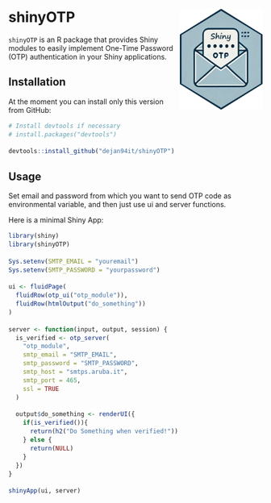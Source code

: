 # shinyOTP <img src="hex_logo.png" align="right" width="164" height="201" />
`shinyOTP` is an R package that provides Shiny modules to easily implement 
One-Time Password (OTP) authentication in your Shiny applications. 

## Installation 
At the moment you can install only this version from GitHub:

```r
# Install devtools if necessary
# install.packages("devtools")

devtools::install_github("dejan94it/shinyOTP")
```

## Usage

Set email and password from which you want to send OTP code as environmental 
variable, and then just use ui and server functions.

Here is a minimal Shiny App:

```r
library(shiny)
library(shinyOTP)

Sys.setenv(SMTP_EMAIL = "youremail")
Sys.setenv(SMTP_PASSWORD = "yourpassword")

ui <- fluidPage(
  fluidRow(otp_ui("otp_module")),
  fluidRow(htmlOutput("do_something"))
)

server <- function(input, output, session) {
  is_verified <- otp_server(
    "otp_module",              
    smtp_email = "SMTP_EMAIL",      
    smtp_password = "SMTP_PASSWORD",
    smtp_host = "smtps.aruba.it",        
    smtp_port = 465,                            
    ssl = TRUE                                 
  )
  
  output$do_something <- renderUI({
    if(is_verified()){ 
      return(h2("Do Something when verified!")) 
    } else {
      return(NULL)
    } 
  })
}

shinyApp(ui, server)

```

